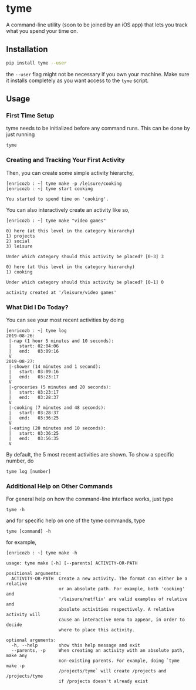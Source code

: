 # tyme
A command-line utility (soon to be joined by an iOS app) that lets you track
what you spend your time on.

## Installation
```bash
pip install tyme --user
```
the `--user` flag might not be necessary if you own your machine. Make sure
it installs completely as you want access to the `tyme` script.

## Usage

### First Time Setup
tyme needs to be initialized before any command runs. This can be done by
just running
```
tyme
```

### Creating and Tracking Your First Activity
Then, you can create some simple activity hierarchy,
```
[enricozb : ~] tyme make -p /leisure/cooking
[enricozb : ~] tyme start cooking

You started to spend time on 'cooking'.
```

You can also interactively create an activity like so,
```
[enricozb : ~] tyme make "video games"

0) here (at this level in the category hierarchy)
1) projects
2) social
3) leisure

Under which category should this activity be placed? [0-3] 3

0) here (at this level in the category hierarchy)
1) cooking

Under which category should this activity be placed? [0-1] 0

activity created at '/leisure/video games'
```

### What Did I Do Today?
You can see your most recent activities by doing

```
[enricozb : ~] tyme log
2019-08-26:
 |-nap (1 hour 5 minutes and 10 seconds):
 |   start: 02:04:06
 |   end:   03:09:16
 V
2019-08-27:
 |-shower (14 minutes and 1 second):
 |   start: 03:09:16
 |   end:   03:23:17
 V
 |-groceries (5 minutes and 20 seconds):
 |   start: 03:23:17
 |   end:   03:28:37
 V
 |-cooking (7 minutes and 48 seconds):
 |   start: 03:28:37
 |   end:   03:36:25
 V
 |-eating (20 minutes and 10 seconds):
 |   start: 03:36:25
 |   end:   03:56:35
 V
```
By default, the 5 most recent activities are shown. To show a specific number,
do
```
tyme log [number]
```

### Additional Help on Other Commands
For general help on how the command-line interface works, just type
```
tyme -h
```
and for specific help on one of the tyme commands, type
```
tyme [command] -h
```
for example,
```
[enricozb : ~] tyme make -h

usage: tyme make [-h] [--parents] ACTIVITY-OR-PATH

positional arguments:
  ACTIVITY-OR-PATH  Create a new activity. The format can either be a relative
                    or an absolute path. For example, both 'cooking' and
                    '/leisure/netflix' are valid examples of relative and
                    absolute activities respectively. A relative activity will
                    cause an interactive menu to appear, in order to decide
                    where to place this activity.

optional arguments:
  -h, --help        show this help message and exit
  --parents, -p     When creating an activity with an absolute path, make any
                    non-existing parents. For example, doing `tyme make -p
                    /projects/tyme` will create /projects and /projects/tyme
                    if /projects doesn't already exist
```
